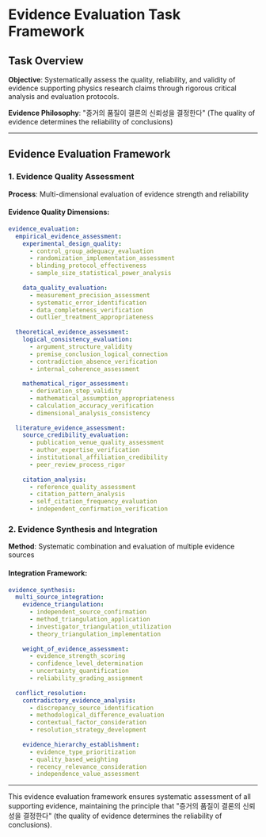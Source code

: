 # Evidence Evaluation Task Framework

## Task Overview
**Objective**: Systematically assess the quality, reliability, and validity of evidence supporting physics research claims through rigorous critical analysis and evaluation protocols.

**Evidence Philosophy**: "증거의 품질이 결론의 신뢰성을 결정한다" (The quality of evidence determines the reliability of conclusions)

---

## Evidence Evaluation Framework

### 1. Evidence Quality Assessment
**Process**: Multi-dimensional evaluation of evidence strength and reliability

#### Evidence Quality Dimensions:
```yaml
evidence_evaluation:
  empirical_evidence_assessment:
    experimental_design_quality:
      - control_group_adequacy_evaluation
      - randomization_implementation_assessment
      - blinding_protocol_effectiveness
      - sample_size_statistical_power_analysis
    
    data_quality_evaluation:
      - measurement_precision_assessment
      - systematic_error_identification
      - data_completeness_verification
      - outlier_treatment_appropriateness
  
  theoretical_evidence_assessment:
    logical_consistency_evaluation:
      - argument_structure_validity
      - premise_conclusion_logical_connection
      - contradiction_absence_verification
      - internal_coherence_assessment
    
    mathematical_rigor_assessment:
      - derivation_step_validity
      - mathematical_assumption_appropriateness
      - calculation_accuracy_verification
      - dimensional_analysis_consistency
  
  literature_evidence_assessment:
    source_credibility_evaluation:
      - publication_venue_quality_assessment
      - author_expertise_verification
      - institutional_affiliation_credibility
      - peer_review_process_rigor
    
    citation_analysis:
      - reference_quality_assessment
      - citation_pattern_analysis
      - self_citation_frequency_evaluation
      - independent_confirmation_verification
```

### 2. Evidence Synthesis and Integration
**Method**: Systematic combination and evaluation of multiple evidence sources

#### Integration Framework:
```yaml
evidence_synthesis:
  multi_source_integration:
    evidence_triangulation:
      - independent_source_confirmation
      - method_triangulation_application
      - investigator_triangulation_utilization
      - theory_triangulation_implementation
    
    weight_of_evidence_assessment:
      - evidence_strength_scoring
      - confidence_level_determination
      - uncertainty_quantification
      - reliability_grading_assignment
  
  conflict_resolution:
    contradictory_evidence_analysis:
      - discrepancy_source_identification
      - methodological_difference_evaluation
      - contextual_factor_consideration
      - resolution_strategy_development
    
    evidence_hierarchy_establishment:
      - evidence_type_prioritization
      - quality_based_weighting
      - recency_relevance_consideration
      - independence_value_assessment
```

---

This evidence evaluation framework ensures systematic assessment of all supporting evidence, maintaining the principle that "증거의 품질이 결론의 신뢰성을 결정한다" (the quality of evidence determines the reliability of conclusions).